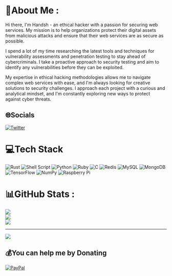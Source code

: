 # 💫About Me :
Hi there, I'm Handsh - an ethical hacker with a passion for securing web services. My mission is to help organizations protect their digital assets from malicious attacks and ensure that their web services are as secure as possible.

I spend a lot of my time researching the latest tools and techniques for vulnerability assessments and penetration testing to stay ahead of cybercriminals. I take a proactive approach to security testing and aim to identify any vulnerabilities before they can be exploited.

My expertise in ethical hacking methodologies allows me to navigate complex web services with ease, and I'm always looking for creative solutions to security challenges. I approach each project with a curious and analytical mindset, and I'm constantly exploring new ways to protect against cyber threats.

## 🌐Socials
[![Twitter](https://img.shields.io/badge/Twitter-%231DA1F2.svg?logo=Twitter&logoColor=white)](https://twitter.com/h4ndsh) 

# 💻Tech Stack
![Rust](https://img.shields.io/badge/rust-%23000000.svg?style=for-the-badge&logo=rust&logoColor=white) ![Shell Script](https://img.shields.io/badge/shell_script-%23121011.svg?style=for-the-badge&logo=gnu-bash&logoColor=white) ![Python](https://img.shields.io/badge/python-3670A0?style=for-the-badge&logo=python&logoColor=ffdd54) ![Ruby](https://img.shields.io/badge/ruby-%23CC342D.svg?style=for-the-badge&logo=ruby&logoColor=white) ![C](https://img.shields.io/badge/c-%2300599C.svg?style=for-the-badge&logo=c&logoColor=white) ![Redis](https://img.shields.io/badge/redis-%23DD0031.svg?style=for-the-badge&logo=redis&logoColor=white) ![MySQL](https://img.shields.io/badge/mysql-%2300f.svg?style=for-the-badge&logo=mysql&logoColor=white) ![MongoDB](https://img.shields.io/badge/MongoDB-%234ea94b.svg?style=for-the-badge&logo=mongodb&logoColor=white) ![TensorFlow](https://img.shields.io/badge/TensorFlow-%23FF6F00.svg?style=for-the-badge&logo=TensorFlow&logoColor=white) ![NumPy](https://img.shields.io/badge/numpy-%23013243.svg?style=for-the-badge&logo=numpy&logoColor=white) ![Raspberry Pi](https://img.shields.io/badge/-RaspberryPi-C51A4A?style=for-the-badge&logo=Raspberry-Pi)
# 📊GitHub Stats :
![](https://github-readme-stats.vercel.app/api?username=costacoder&theme=onedark&hide_border=false&include_all_commits=true&count_private=false)<br/>
![](https://github-readme-streak-stats.herokuapp.com/?user=costacoder&theme=onedark&hide_border=false)<br/>
![](https://github-readme-stats.vercel.app/api/top-langs/?username=costacoder&theme=onedark&hide_border=false&include_all_commits=true&count_private=false&layout=compact)

---
[![](https://visitcount.itsvg.in/api?id=costacoder&icon=0&color=7)](https://visitcount.itsvg.in)

  ## 💰You can help me by Donating
  [![PayPal](https://img.shields.io/badge/PayPal-00457C?style=for-the-badge&logo=paypal&logoColor=white)](https://paypal.me/Costa2) 

  <!-- Proudly created with GPRM ( https://gprm.itsvg.in ) -->
  
